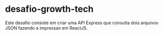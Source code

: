 # desafio-growth-tech

Este desafio consiste em criar uma API Express que consulta dois arquivos JSON fazendo a impressao em ReactJS.